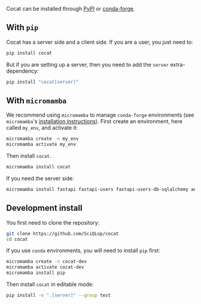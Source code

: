 Cocat can be installed through [PyPI](https://pypi.org) or [conda-forge](https://conda-forge.org).

## With `pip`

Cocat has a server side and a client side. If you are a user, you just need to:

```bash
pip install cocat
```

But if you are setting up a server, then you need to add the `server` extra-dependency:

```bash
pip install "cocat[server]"
```

## With `micromamba`

We recommend using `micromamba` to manage `conda-forge` environments (see `micromamba`'s
[installation instructions](https://mamba.readthedocs.io/en/latest/installation/micromamba-installation.html)).
First create an environment, here called `my_env`, and activate it:

```bash
micromamba create -n my_env
micromamba activate my_env
```

Then install `cocat`.

```bash
micromamba install cocat
```

If you need the server side:

```bash
micromamba install fastapi fastapi-users fastapi-users-db-sqlalchemy anycorn aiosqlite
```

## Development install

You first need to clone the repository:
```bash
git clone https://github.com/SciQLop/cocat
cd cocat
```
If you use `conda` environments, you will need to install `pip` first:
```bash
micromamba create -n cocat-dev
micromamba activate cocat-dev
micromamba install pip
```
Then install `cocat` in editable mode:
```bash
pip install -e ".[server]" --group test
```
